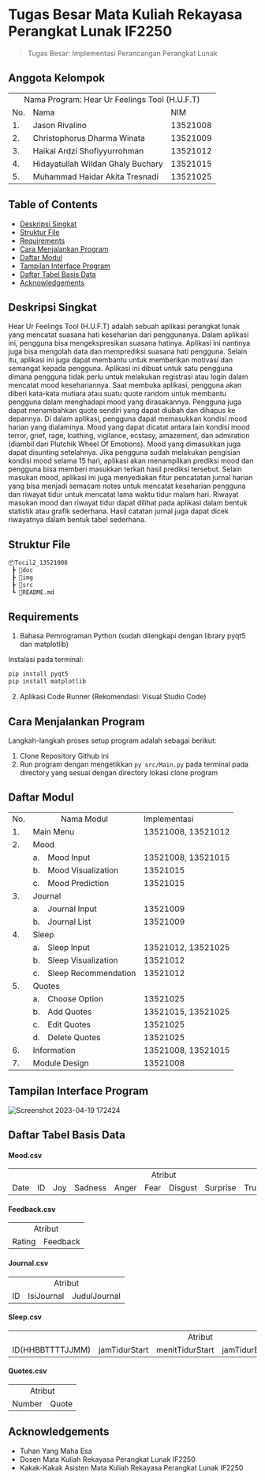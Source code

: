# Tugas Besar Mata Kuliah Rekayasa Perangkat Lunak IF2250
> Tugas Besar: Implementasi Perancangan Perangkat Lunak

## Anggota Kelompok
<table>
    <tr>
        <td colspan="3", align = "center"><center>Nama Program: Hear Ur Feelings Tool (H.U.F.T)</center></td>
    </tr>
    <tr>
        <td>No.</td>
        <td>Nama</td>
        <td>NIM</td>
    </tr>
    <tr>
        <td>1.</td>
        <td>Jason Rivalino</td>
        <td>13521008</td>
    </tr>
    <tr>
        <td>2.</td>
        <td>Christophorus Dharma Winata</td>
        <td>13521009</td>
    </tr>
    <tr>
        <td>3.</td>
        <td>Haikal Ardzi Shofiyyurrohman</td>
        <td>13521012</td>
    </tr>
    <tr>
        <td>4.</td>
        <td>Hidayatullah Wildan Ghaly Buchary</td>
        <td>13521015</td>
    </tr>
    <tr>
        <td>5.</td>
        <td>Muhammad Haidar Akita Tresnadi</td>
        <td>13521025</td>
    </tr>
</table>

## Table of Contents
* [Deskripsi Singkat](#deskripsi-singkat)
* [Struktur File](#struktur-file)
* [Requirements](#requirements)
* [Cara Menjalankan Program](#cara-menjalankan-program)
* [Daftar Modul](#daftar-modul)
* [Tampilan Interface Program](#tampilan-interface-program)
* [Daftar Tabel Basis Data](#daftar-tabel-basis-data)
* [Acknowledgements](#acknowledgements)


## Deskripsi Singkat 
Hear Ur Feelings Tool (H.U.F.T) adalah sebuah aplikasi perangkat lunak yang mencatat suasana hati keseharian dari penggunanya. Dalam aplikasi ini, pengguna bisa mengekspresikan suasana hatinya. Aplikasi ini nantinya juga bisa mengolah data dan memprediksi suasana hati pengguna. Selain itu, aplikasi ini juga dapat membantu untuk memberikan motivasi dan semangat kepada pengguna. Aplikasi ini dibuat untuk satu pengguna dimana pengguna tidak perlu untuk melakukan registrasi atau login dalam mencatat mood kesehariannya. Saat membuka aplikasi, pengguna akan diberi kata-kata mutiara atau suatu quote random untuk membantu pengguna dalam menghadapi mood yang dirasakannya. Pengguna juga dapat menambahkan quote sendiri yang dapat diubah dan dihapus ke depannya. Di dalam aplikasi, pengguna dapat memasukkan kondisi mood harian yang dialaminya. Mood yang dapat dicatat antara lain kondisi mood terror, grief, rage, loathing, vigilance, ecstasy, amazement, dan admiration (diambil dari Plutchik Wheel Of Emotions). Mood yang dimasukkan juga dapat disunting setelahnya. Jika pengguna sudah melakukan pengisian kondisi mood selama 15 hari, aplikasi akan menampilkan prediksi mood dan pengguna bisa memberi masukkan terkait hasil prediksi tersebut. Selain masukan mood, aplikasi ini juga menyediakan fitur pencatatan jurnal harian yang bisa menjadi semacam notes untuk mencatat keseharian pengguna dan riwayat tidur untuk mencatat lama waktu tidur malam hari. Riwayat masukan mood dan riwayat tidur dapat dilihat pada aplikasi dalam bentuk statistik atau grafik sederhana. Hasil catatan jurnal juga dapat dicek riwayatnya dalam bentuk tabel sederhana.

## Struktur File
```bash
📦Tucil2_13521008
 ┣ 📂doc
 ┣ 📂img
 ┣ 📂src
 ┗ 📜README.md
 ```
 
## Requirements
1. Bahasa Pemrograman Python (sudah dilengkapi dengan library pyqt5 dan matplotlib)

Instalasi pada terminal:
```bash
pip install pyqt5
pip install matplotlib
```

2. Aplikasi Code Runner (Rekomendasi: Visual Studio Code)


## Cara Menjalankan Program
Langkah-langkah proses setup program adalah sebagai berikut:
1. Clone Repository Github ini
2. Run program dengan mengetikkan `py src/Main.py` pada terminal pada directory yang sesuai dengan directory lokasi clone program 

## Daftar Modul
<table>
    <tr>
        <td>No.</td>
        <td colspan="2", align= "center">Nama Modul</td>
        <td>Implementasi</td>
    </tr>
    <tr>
        <td>1.</td>
        <td colspan="2", align= "left">Main Menu</td>
        <td>13521008, 13521012</td>
    </tr>
    <tr>
        <td>2.</td>
        <td colspan="3", align= "left">Mood</td>
    </tr>
    <tr>
        <td></td>
        <td>a.</td>
        <td>Mood Input</td>
        <td>13521008, 13521015</td>
    </tr>
    <tr>
        <td></td>
        <td>b.</td>
        <td>Mood Visualization</td>
        <td>13521015</td>
    </tr>
    <tr>
        <td></td>
        <td>c.</td>
        <td>Mood Prediction</td>
        <td>13521015</td>
    </tr>
    <tr>
        <td>3.</td>
        <td colspan="3", align= "left">Journal</td>
    </tr>
    <tr>
        <td></td>
        <td>a.</td>
        <td>Journal Input</td>
        <td>13521009</td>
    </tr>
    <tr>
        <td></td>
        <td>b.</td>
        <td>Journal List</td>
        <td>13521009</td>
    </tr>
        <tr>
        <td>4.</td>
        <td colspan="3", align= "left">Sleep</td>
    </tr>
    <tr>
        <td></td>
        <td>a.</td>
        <td>Sleep Input</td>
        <td>13521012, 13521025</td>
    </tr>
    <tr>
        <td></td>
        <td>b.</td>
        <td>Sleep Visualization</td>
        <td>13521012</td>
    </tr>
    <tr>
        <td></td>
        <td>c.</td>
        <td>Sleep Recommendation</td>
        <td>13521012</td>
    </tr>
    </tr>
        <tr>
        <td>5.</td>
        <td colspan="3", align= "left">Quotes</td>
    </tr>
    <tr>
        <td></td>
        <td>a.</td>
        <td>Choose Option</td>
        <td>13521025</td>
    </tr>
    <tr>
        <td></td>
        <td>b.</td>
        <td>Add Quotes</td>
        <td>13521015, 13521025</td>
    </tr>
    <tr>
        <td></td>
        <td>c.</td>
        <td>Edit Quotes</td>
        <td>13521025</td>
    </tr>
    <tr>
        <td></td>
        <td>d.</td>
        <td>Delete Quotes</td>
        <td>13521025</td>
    </tr>
    <tr>
        <td>6.</td>
        <td colspan="2", align= "left">Information</td>
        <td>13521008, 13521015</td>
    </tr>
    <tr>
        <td>7.</td>
        <td colspan="2", align= "left">Module Design</td>
        <td>13521008</td>
    </tr>
</table>

## Tampilan Interface Program
![Screenshot 2023-04-19 172424](https://user-images.githubusercontent.com/91790457/233046998-b8c59510-17d7-4b7a-b4ae-d5108b96ece4.png)


## Daftar Tabel Basis Data
<h4>Mood.csv</h4>
<table>
    <tr>
        <td colspan="10", align = "center"><center>Atribut</center></td>
    </tr>
    <tr>
        <td>Date</td>
        <td>ID</td>
        <td>Joy</td>
        <td>Sadness</td>
        <td>Anger</td>
        <td>Fear</td>
        <td>Disgust</td>
        <td>Surprise</td>
        <td>Trust</td>
        <td>Anticipation</td>
    </tr>
</table>

<h4>Feedback.csv</h4>
<table>
    <tr>
        <td colspan="2", align = "center"><center>Atribut</center></td>
    </tr>
    <tr>
        <td>Rating</td>
        <td>Feedback</td>
    </tr>
</table>

<h4>Journal.csv</h4>
<table>
    <tr>
        <td colspan="3", align = "center"><center>Atribut</center></td>
    </tr>
    <tr>
        <td>ID</td>
        <td>IsiJournal</td>
        <td>JudulJournal</td>
    </tr>
</table>

<h4>Sleep.csv</h4>
<table>
    <tr>
        <td colspan="6", align = "center"><center>Atribut</center></td>
    </tr>
    <tr>
        <td>ID(HHBBTTTTJJMM)</td>
        <td>jamTidurStart</td>
        <td>menitTidurStart</td>
        <td>jamTidurEnd</td>
        <td>menitTidurEnd</td>
        <td>durasi(menit)</td>
    </tr>
</table>

<h4>Quotes.csv</h4>
<table>
    <tr>
        <td colspan="2", align = "center"><center>Atribut</center></td>
    </tr>
    <tr>
        <td>Number</td>
        <td>Quote</td>
    </tr>
</table>

## Acknowledgements
- Tuhan Yang Maha Esa
- Dosen Mata Kuliah Rekayasa Perangkat Lunak IF2250
- Kakak-Kakak Asisten Mata Kuliah Rekayasa Perangkat Lunak IF2250
